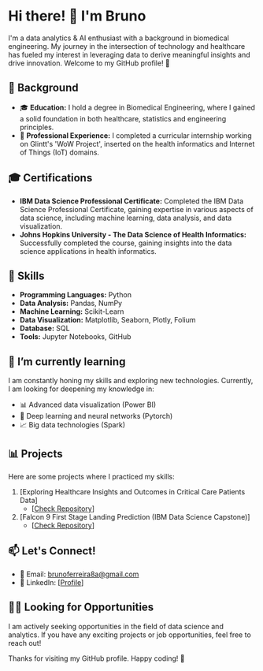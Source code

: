 # Hi there! 👋 I'm Bruno

I'm a data analytics & AI enthusiast with a background in biomedical engineering. My journey in the intersection of technology and healthcare has fueled my interest in leveraging data to derive meaningful insights and drive innovation. Welcome to my GitHub profile! 🚀

## 🔬 Background

- 🎓 **Education:** I hold a degree in Biomedical Engineering, where I gained a solid foundation in both healthcare, statistics and engineering principles.
- 💼 **Professional Experience:** I completed a curricular internship working on Glintt's 'WoW Project', inserted on the health informatics and Internet of Things (IoT) domains.

## 🎓 Certifications

- **IBM Data Science Professional Certificate:** Completed the IBM Data Science Professional Certificate, gaining expertise in various aspects of data science, including machine learning, data analysis, and data visualization.
- **Johns Hopkins University - The Data Science of Health Informatics:** Successfully completed the course, gaining insights into the data science applications in health informatics.

## 🚀 Skills

- **Programming Languages:** Python
- **Data Analysis:** Pandas, NumPy
- **Machine Learning:** Scikit-Learn
- **Data Visualization:** Matplotlib, Seaborn, Plotly, Folium
- **Database:** SQL
- **Tools:** Jupyter Notebooks, GitHub

## 🌱 I’m currently learning

I am constantly honing my skills and exploring new technologies. Currently, I am looking for deepening my knowledge in:

- 📊 Advanced data visualization (Power BI)
- 🤖 Deep learning and neural networks (Pytorch)
- 📈 Big data technologies (Spark)

## 📊 Projects

Here are some projects where I practiced my skills:

1. [Exploring Healthcare Insights and Outcomes in Critical Care Patients Data]
   - [[Check Repository](https://github.com/brunof99/Data-Driven-Healthcare-Insights)]
2. [Falcon 9 First Stage Landing Prediction (IBM Data Science Capstone)]
   - [[Check Repository](https://github.com/brunof99/IBM-Data-Science-Capstone-SpaceX)]

## 📫 Let's Connect!

- 📧 Email: brunoferreira8a@gmail.com
- 💼 LinkedIn: [[Profile](https://www.linkedin.com/in/brunof99/)]

## 👩‍💻 Looking for Opportunities

I am actively seeking opportunities in the field of data science and analytics. If you have any exciting projects or job opportunities, feel free to reach out!

Thanks for visiting my GitHub profile. Happy coding! 🚀

